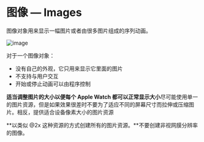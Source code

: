 # 图像 — Images

图像对象用来显示一幅图片或者由很多图片组成的序列动画。

![image](https://github.com/jikexueyuanwiki/apple-watch-human-interface-guidelines/blob/master/images/images_worldclock_2x.png)

对于一个图像对象：
* 没有自己的外观，它只用来显示它里面的图片
* 不支持与用户交互
* 开始或停止动画可以由程序控制

**适当调整图片的大小以便每个 Apple Watch 都可以正常显示大小**尽可能使用单一的图片资源，但是如果效果很差时不要为了适应不同的屏幕尺寸而拉伸或压缩图片。相反，提供适合设备像素大小的图片资源

**以类似 @2x 这种资源的方式创建所有的图片资源。**不要创建非视网膜分辨率的图像。
